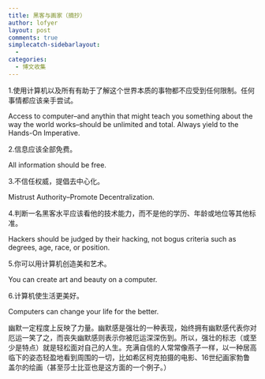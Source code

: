 ```yaml
---
title: 黑客与画家（摘抄）
author: lofyer
layout: post
comments: true
simplecatch-sidebarlayout:
  - 
categories:
  - 博文收集
---
```

1.使用计算机以及所有有助于了解这个世界本质的事物都不应受到任何限制。任何事情都应该亲手尝试。

Access to computer&#8211;and anythin that might teach you something about the way the world works&#8211;should be unlimited and total. Always yield to the Hands-On Imperative.

2.信息应该全部免费。

All information should be free.

3.不信任权威，提倡去中心化。

Mistrust Authority&#8211;Promote Decentralization.

4.判断一名黑客水平应该看他的技术能力，而不是他的学历、年龄或地位等其他标准。

Hackers should be judged by their hacking, not bogus criteria such as degrees, age, race, or position.

5.你可以用计算机创造美和艺术。

You can create art and beauty on a computer.

6.计算机使生活更美好。

Computers can change your life for the better.

幽默一定程度上反映了力量。幽默感是强壮的一种表现，始终拥有幽默感代表你对厄运一笑了之，而丧失幽默感则表示你被厄运深深伤到。所以，强壮的标志（或至少是特点）就是轻松面对自己的人生。充满自信的人常常像燕子一样，以一种居高临下的姿态轻盈地看到周围的一切，比如希区柯克拍摄的电影、16世纪画家勃鲁盖尔的绘画（甚至莎士比亚也是这方面的一个例子。）